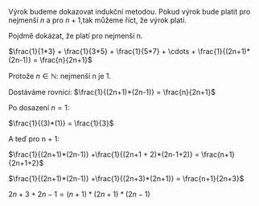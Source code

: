 Výrok budeme dokazovat indukční metodou. Pokud výrok bude platit pro nejmenší $n$ a pro $n + 1$,tak můžeme říct, že výrok platí.

Pojdmě dokázat, že platí pro nejmenší n.

$\frac{1}{1*3} + \frac{1}{3*5} + \frac{1}{5*7} + \cdots + \frac{1}{(2n+1)*(2n-1)} = \frac{n}{2n+1}$

Protože $n \in \mathbb{N}:$ nejmenší n je 1.

Dostáváme rovnici:
$\frac{1}{(2n+1)*(2n-1)} = \frac{n}{2n+1}$

Po dosazení $n = 1$:

$\frac{1}{(3)*(1)} = \frac{1}{3}$

A teď pro n + 1:

$\frac{1}{(2n+1)*(2n-1)} +\frac{1}{(2n+1 + 2)*(2n-1+2)} = \frac{n+1}{2n+1+2}$

$\frac{1}{(2n+1)*(2n-1)} +\frac{1}{(2n+3)*(2n+1)} = \frac{n+1}{2n+3}$

$2n+3+2n-1=(n+1)*(2n+1)*(2n-1)$
